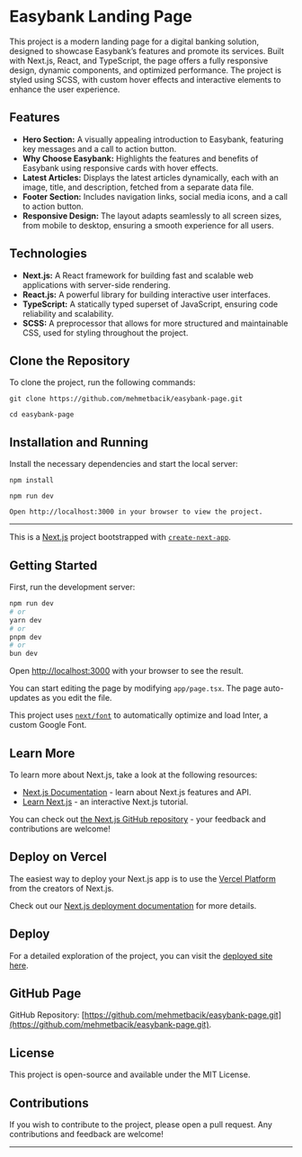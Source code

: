 # Easybank Landing Page

This project is a modern landing page for a digital banking solution, designed to showcase Easybank’s features and promote its services. Built with Next.js, React, and TypeScript, the page offers a fully responsive design, dynamic components, and optimized performance. The project is styled using SCSS, with custom hover effects and interactive elements to enhance the user experience.

## Features

- **Hero Section:** A visually appealing introduction to Easybank, featuring key messages and a call to action button.
- **Why Choose Easybank:** Highlights the features and benefits of Easybank using responsive cards with hover effects.
- **Latest Articles:** Displays the latest articles dynamically, each with an image, title, and description, fetched from a separate data file.
- **Footer Section:** Includes navigation links, social media icons, and a call to action button.
- **Responsive Design:** The layout adapts seamlessly to all screen sizes, from mobile to desktop, ensuring a smooth experience for all users.

## Technologies

- **Next.js:** A React framework for building fast and scalable web applications with server-side rendering.
- **React.js:** A powerful library for building interactive user interfaces.
- **TypeScript:** A statically typed superset of JavaScript, ensuring code reliability and scalability.
- **SCSS:** A preprocessor that allows for more structured and maintainable CSS, used for styling throughout the project.

## Clone the Repository

To clone the project, run the following commands:

```
git clone https://github.com/mehmetbacik/easybank-page.git
```
```
cd easybank-page
```

## Installation and Running

Install the necessary dependencies and start the local server:

```
npm install
```

```
npm run dev
```

```
Open http://localhost:3000 in your browser to view the project.
```

---

This is a [Next.js](https://nextjs.org/) project bootstrapped with [`create-next-app`](https://github.com/vercel/next.js/tree/canary/packages/create-next-app).

## Getting Started

First, run the development server:

```bash
npm run dev
# or
yarn dev
# or
pnpm dev
# or
bun dev
```

Open [http://localhost:3000](http://localhost:3000) with your browser to see the result.

You can start editing the page by modifying `app/page.tsx`. The page auto-updates as you edit the file.

This project uses [`next/font`](https://nextjs.org/docs/basic-features/font-optimization) to automatically optimize and load Inter, a custom Google Font.

## Learn More

To learn more about Next.js, take a look at the following resources:

- [Next.js Documentation](https://nextjs.org/docs) - learn about Next.js features and API.
- [Learn Next.js](https://nextjs.org/learn) - an interactive Next.js tutorial.

You can check out [the Next.js GitHub repository](https://github.com/vercel/next.js/) - your feedback and contributions are welcome!

## Deploy on Vercel

The easiest way to deploy your Next.js app is to use the [Vercel Platform](https://vercel.com/new?utm_medium=default-template&filter=next.js&utm_source=create-next-app&utm_campaign=create-next-app-readme) from the creators of Next.js.

Check out our [Next.js deployment documentation](https://nextjs.org/docs/deployment) for more details.

## Deploy

For a detailed exploration of the project, you can visit the [deployed site here](https://easybank-page-one.vercel.app/).

## GitHub Page

GitHub Repository: [https://github.com/mehmetbacik/easybank-page.git](https://github.com/mehmetbacik/easybank-page.git).

## License

This project is open-source and available under the MIT License.

## Contributions

If you wish to contribute to the project, please open a pull request. Any contributions and feedback are welcome!

---
